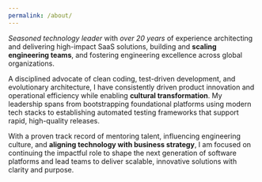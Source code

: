 ```yaml
---
permalink: /about/
---
```


_Seasoned technology leader_ with _over 20 years_ of experience architecting
and delivering high-impact SaaS solutions, building and **scaling engineering
teams**, and fostering engineering excellence across global organizations. 

A disciplined advocate of clean coding, test-driven development, and evolutionary
architecture, I have consistently driven product innovation and operational
efficiency while enabling **cultural transformation**. My leadership spans from
bootstrapping foundational platforms using modern tech stacks to establishing
automated testing frameworks that support rapid, high-quality releases. 

With a proven track record of mentoring talent, influencing engineering culture, and
**aligning technology with business strategy**, I am focused on continuing the impactful
role to shape the next generation of software platforms and lead teams to deliver scalable,
innovative solutions with clarity and purpose.

